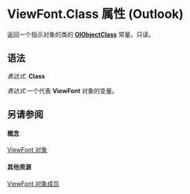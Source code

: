 
# ViewFont.Class 属性 (Outlook)

返回一个指示对象的类的  **[OlObjectClass](33d724b3-df3c-2a7f-a80f-93b66d96f588.md)** 常量。只读。


## 语法

 _表达式_. **Class**

 _表达式_ 一个代表 **ViewFont** 对象的变量。


## 另请参阅


#### 概念


[ViewFont 对象](cbd7c6ce-f49a-1627-0ad9-a019911fb47b.md)
#### 其他资源


[ViewFont 对象成员](7ab1bdba-8b1e-a516-f44c-d6e91d56e4d3.md)